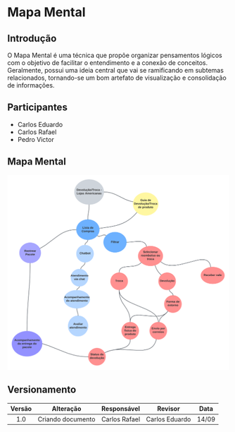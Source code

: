 # Mapa Mental

## Introdução

O Mapa Mental é uma técnica que propõe organizar pensamentos lógicos com o objetivo de facilitar o entendimento e a conexão de conceitos. Geralmente, possui uma ideia central que vai se ramificando em subtemas relacionados, tornando-se um bom artefato de visualização e consolidação de informações.

## Participantes

- Carlos Eduardo
- Carlos Rafael
- Pedro Victor

## Mapa Mental

![Mapa Mental](../Assets/base/mapamental/mapamental.png)

## Versionamento

| Versão |     Alteração     |  Responsável  | Revisor | Data  |
| :----: | :---------------: | :-----------: | :-----: | :---: |
|  1.0   | Criando documento | Carlos Rafael | Carlos Eduardo | 14/09 |
